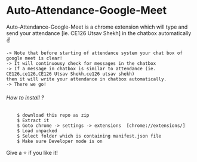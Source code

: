 # Auto-Attendance-Google-Meet
Auto-Attendance-Google-Meet is a chrome extension which will type and send your attendance [ie. CE126 Utsav Shekh] in the chatbox automatically✌

```
-> Note that before starting of attendance system your chat box of google meet is clear!
-> It will continuousy check for messages in the chatbox 
-> If a message in chatbox is similar to attendance (ie. CE126,ce126,CE126 Utsav Shekh,ce126 utsav shekh) 
then it will write your attendance in chatbox automatically.
-> There we go!

```

<h6>How to install ?</h6>

```
    $ download this repo as zip
    $ Extract it
    $ Goto chrome -> settings -> extensions  [chrome://extensions/]
    $ Load unpacked
    $ Select folder which is containing manifest.json file
    $ Make sure Developer mode is on
```

Give a ⭐ if you like it!

